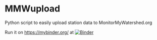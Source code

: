 # MMWupload
Python script to easily upload station data to MonitorMyWatershed.org

Run it on https://mybinder.org/ at [![Binder](https://mybinder.org/badge_logo.svg)](https://mybinder.org/v2/gh/zmalsberg/MMWupload/HEAD?filepath=upload.ipynb)
